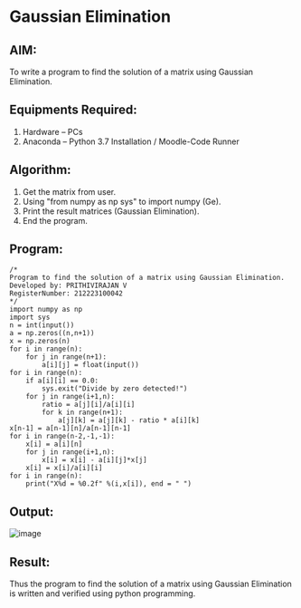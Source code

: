 # Gaussian Elimination

## AIM:
To write a program to find the solution of a matrix using Gaussian Elimination.
## Equipments Required:
1. Hardware – PCs
2. Anaconda – Python 3.7 Installation / Moodle-Code Runner
## Algorithm:
1. Get the matrix from user.
2. Using "from numpy as np sys" to import numpy (Ge).
3. Print the result matrices (Gaussian Elimination).
4. End the program.
## Program:
```
/*
Program to find the solution of a matrix using Gaussian Elimination.
Developed by: PRITHIVIRAJAN V
RegisterNumber: 212223100042
*/
import numpy as np
import sys
n = int(input())
a = np.zeros((n,n+1))
x = np.zeros(n)
for i in range(n):
    for j in range(n+1):
        a[i][j] = float(input())
for i in range(n):
    if a[i][i] == 0.0:
        sys.exit("Divide by zero detected!")
    for j in range(i+1,n):
        ratio = a[j][i]/a[i][i]
        for k in range(n+1):
            a[j][k] = a[j][k] - ratio * a[i][k]
x[n-1] = a[n-1][n]/a[n-1][n-1]
for i in range(n-2,-1,-1):
    x[i] = a[i][n] 
    for j in range(i+1,n):
        x[i] = x[i] - a[i][j]*x[j]
    x[i] = x[i]/a[i][i]
for i in range(n):
    print("X%d = %0.2f" %(i,x[i]), end = " ")
```

## Output:
![image](https://github.com/Prithivirajan2911/Gaussian/assets/147020085/f7d61204-99e9-4cef-b487-d11dd70c684b)

## Result:
Thus the program to find the solution of a matrix using Gaussian Elimination is written and verified using python programming.
